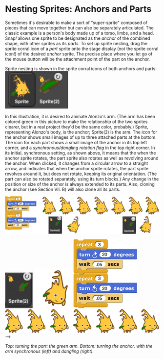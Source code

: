 # Nesting Sprites: Anchors and Parts

Sometimes it's desirable to make a sort of "super-sprite" composed of
pieces that can move together but can also be separately articulated.
The classic example is a person's body made up of a torso, limbs, and a
head. Snap<em>!</em> allows one sprite to be designated as the *anchor* of the
combined shape, with other sprites as its *parts.* To set up sprite
nesting, drag the sprite corral icon of a *part* sprite onto the stage
display (not the sprite corral icon!) of the desired *anchor* sprite.
The precise place where you let go of the mouse button will be the
attachment point of the part on the anchor.

Sprite nesting is shown in the sprite corral icons of both anchors and parts:
![](assets/images/image47.png) <!-- {width="157px" height="93px"} -->

In this illustration, it is desired to animate Alonzo's arm. (The arm has been colored green in this picture to make the relationship of the two sprites clearer, but in a real project they'd be the same color, probably.) Sprite, representing Alonzo's body, is the anchor; Sprite(2) is the arm. The icon for the anchor shows small images of up to three attached parts at the bottom. The icon for each part shows a small image of the anchor in its top left corner, and a *synchronous/dangling rotation flag* in the top right corner. In its
initial, synchronous setting, as shown above, it means that the when the
anchor sprite rotates, the part sprite also rotates as well as revolving
around the anchor. When clicked, it changes from a circular arrow to a
straight arrow, and indicates that when the anchor sprite rotates, the
part sprite revolves around it, but does not rotate, keeping its
original orientation. (The part can also be rotated separately, using
its turn blocks.) Any change in the position or size of the anchor is
always extended to its parts. Also, cloning the anchor (see Section VII.
B) will also clone all its parts.

![](assets/images/image50.png) <!-- {width="680px" height="180px"} -->
<!--
![](assets/images/image48.png) <!-- {width="130px" height="91px"} -->
![](assets/images/image49.png) <!-- {width="130px" height="91px"} -->
![](assets/images/image51.png) <!-- {width="140px" height="80px"} -->
![](assets/images/image56.png) <!-- {width="139px" height="150px"} -->
![](assets/images/image57.png) <!-- {width="600px" height="80px"} -->
-->

<em>Top: turning the part: the green arm. Bottom: turning the anchor, with
the arm synchronous (left) and dangling (right).</em>
